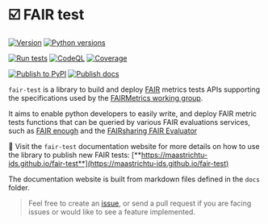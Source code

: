 # ☑️ FAIR test

[![Version](https://img.shields.io/pypi/v/fair-test)](https://pypi.org/project/fair-test) [![Python versions](https://img.shields.io/pypi/pyversions/fair-test)](https://pypi.org/project/fair-test)

[![Run tests](https://github.com/MaastrichtU-IDS/fair-test/actions/workflows/run-tests.yml/badge.svg)](https://github.com/MaastrichtU-IDS/fair-test/actions/workflows/run-tests.yml) [![CodeQL](https://github.com/MaastrichtU-IDS/fair-test/actions/workflows/codeql-analysis.yml/badge.svg)](https://github.com/MaastrichtU-IDS/fair-test/actions/workflows/codeql-analysis.yml) [![Coverage](https://sonarcloud.io/api/project_badges/measure?project=MaastrichtU-IDS_fair-test&metric=coverage)](https://sonarcloud.io/dashboard?id=MaastrichtU-IDS_fair-test)

[![Publish to PyPI](https://github.com/MaastrichtU-IDS/fair-test/actions/workflows/publish-package.yml/badge.svg)](https://github.com/MaastrichtU-IDS/fair-test/actions/workflows/publish-package.yml) [![Publish docs](https://github.com/MaastrichtU-IDS/fair-test/actions/workflows/publish-docs.yml/badge.svg)](https://github.com/MaastrichtU-IDS/fair-test/actions/workflows/publish-docs.yml)

`fair-test` is a library to build and deploy [FAIR](https://www.go-fair.org/fair-principles/) metrics tests APIs supporting the specifications used by the [FAIRMetrics working group](https://github.com/FAIRMetrics/Metrics). 

It aims to enable python developers to easily write, and deploy FAIR metric tests functions that can be queried by various FAIR evaluations services, such as [FAIR enough](https://fair-enough.semanticscience.org/) and the [FAIRsharing FAIR Evaluator](https://fairsharing.github.io/FAIR-Evaluator-FrontEnd/)

📖 Visit the `fair-test` documentation website for more details on how to use the library to publish new FAIR tests: [**https://maastrichtu-ids.github.io/fair-test**](https://maastrichtu-ids.github.io/fair-test)

The documentation website is built from markdown files defined in the `docs` folder.

> Feel free to create an [issue](/issues), or send a pull request if you are facing issues or would like to see a feature implemented.
